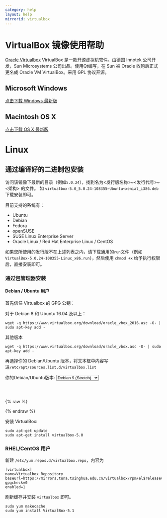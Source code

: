```yaml
---
category: help
layout: help
mirrorid: virtualbox
---
```


# VirtualBox 镜像使用帮助

[Oracle Virtualbox](https://www.virtualbox.org/) VirtualBox 是一款开源虚拟机软件。由德国 Innotek 公司开发，Sun Microsystems 公司出品。使用Qt编写，在 Sun 被 Oracle 收购后正式更名成 Oracle VM VirtualBox。采用 GPL 协议开源。

## Microsoft Windows

[点击下载 Windows 最新版](https://mirrors.tuna.tsinghua.edu.cn/virtualbox/virtualbox-Win-latest.exe)


## Macintosh OS X

[点击下载 OS X 最新版](https://mirrors.tuna.tsinghua.edu.cn/virtualbox/virtualbox-osx-latest.dmg)

# Linux

## 通过编译好的二进制包安装

访问该镜像下最新的目录（例如`5.0.24`），找到名为<发行版名称>~<发行代号>~<架构> 的文件。
如 `virtualbox-5.0_5.0.24-108355~Ubuntu~xenial_i386.deb` 下载安装即可。

目前支持的系统有：

* Ubuntu
* Debian
* Fedora
* openSUSE
* SUSE Linux Enterprise Server
* Oracle Linux / Red Hat Enterprise Linux / CentOS

如果您所使用的发行版不在上述列表之内，请下载通用的`run`文件（例如`VirtualBox-5.0.24-108355-Linux_x86.run`），然后使用 `chmod +x` 给予执行权限后，直接安装即可。

### 通过包管理器安装

#### Debian / Ubuntu 用户

首先信任 Virtualbox 的 GPG 公钥：

对于 Debian 8 和 Ubuntu 16.04 及以上：

```shell
wget -q https://www.virtualbox.org/download/oracle_vbox_2016.asc -O- | sudo apt-key add -
```

其他版本

```shell
wget -q https://www.virtualbox.org/download/oracle_vbox.asc -O- | sudo apt-key add -
```

再选择你的 Debian/Ubuntu 版本，将文本框中内容写进`/etc/apt/sources.list.d/virtualbox.list`

<form class="form-inline">
<div class="form-group">
  <label>你的Debian/Ubuntu版本: </label>
  <select class="form-control release-select" data-template="#apt-template" data-target="#apt-content">
    <option data-os="debian" data-release="stretch" selected>Debian 9 (Stretch)</option>
    <option data-os="debian" data-release="jessie">Debian 8 (Jessie)</option>
    <option data-os="debian" data-release="wheezy">Debian 7 (Wheezy)</option>
    <option data-os="ubuntu" data-release="xenial">Ubuntu 16.04 LTS</option>
    <option data-os="ubuntu" data-release="trusty">Ubuntu 14.04 LTS</option>
  </select>
</div>
</form>

<p></p>
<pre>
<code id="apt-content">
</code>
</pre>

{% raw %}
<script id="apt-template" type="x-tmpl-markup">
deb {{if os_name|equals>ubuntu}}https{{else}}http{{/if}}://mirrors.tuna.tsinghua.edu.cn/virtualbox/apt/ {{release_name}} contrib
</script>
{% endraw %}

安装 VirtualBox:

```
sudo apt-get update
sudo apt-get install virtualbox-5.0
```

### RHEL/CentOS 用户


新建 `/etc/yum.repos.d/virtualbox.repo`，内容为

```
[virtualbox]
name=Virtualbox Repository
baseurl=https://mirrors.tuna.tsinghua.edu.cn/virtualbox/rpm/el$releasever/
gpgcheck=0
enabled=1
```

刷新缓存并安装 `virtualbox` 即可。

```
sudo yum makecache
sudo yum install VirtualBox-5.1
```
